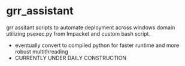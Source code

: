 # grr_assistant
grr assitant scripts to automate deployment across windows domain utilizing psexec.py from Impacket and custom bash script.
- eventually convert to compiled python for faster runtime and more robust multithreading
- CURRENTLY UNDER DAILY CONSTRUCTION
